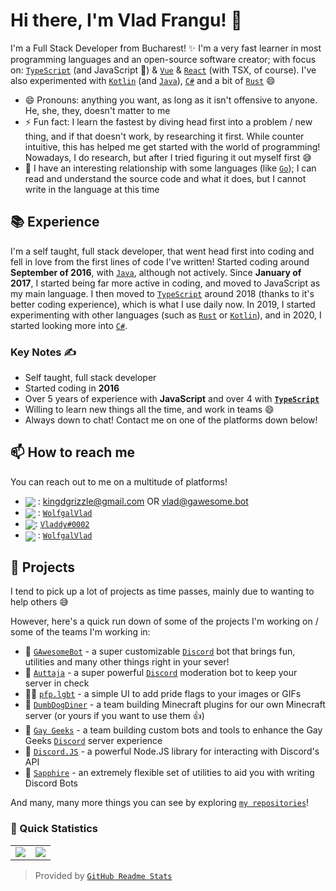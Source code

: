 # Hi there, I'm Vlad Frangu! 👋  <img src="https://komarev.com/ghpvc/?username=vladfrangu" alt="" align="center" />

I'm a Full Stack Developer from Bucharest! ✨ I'm a very fast learner in most programming languages and an open-source software creator; with focus on: [`TypeScript`] (and JavaScript 👀) & [`Vue`] & [`React`] (with TSX, of course). I've also experimented with [`Kotlin`] (and [`Java`]), [`C#`] and a bit of [`Rust`] 😄

- 😄 Pronouns: anything you want, as long as it isn't offensive to anyone. He, she, they, doesn't matter to me
- ⚡ Fun fact: I learn the fastest by diving head first into a problem / new thing, and if that doesn't work, by researching it first. While counter intuitive, this has helped me get started with the world of programming! Nowadays, I do research, but after I tried figuring it out myself first 😅
- 👀 I have an interesting relationship with some languages (like [`Go`]); I can read and understand the source code and what it does, but I cannot write in the language at this time

## 📚 Experience

I'm a self taught, full stack developer, that went head first into coding and fell in love from the first lines of code I've written! Started coding around **September of 2016**, with [`Java`], although not actively. Since **January of 2017**, I started being far more active in coding, and moved to JavaScript as my main language. I then moved to [`TypeScript`] around 2018 (thanks to it's better coding experience), which is what I use daily now. In 2019, I started experimenting with other languages (such as [`Rust`] or [`Kotlin`]), and in 2020, I started looking more into [`C#`].

### Key Notes ✍️

- Self taught, full stack developer
- Started coding in **2016**
- Over 5 years of experience with **JavaScript** and over 4 with **[`TypeScript`]**
- Willing to learn new things all the time, and work in teams 😄
- Always down to chat! Contact me on one of the platforms down below!

## 📫 How to reach me

You can reach out to me on a multitude of platforms!

- <img src="https://raw.githubusercontent.com/vladfrangu/vladfrangu/master/assets/logo-gmail.png" align="center"> : kingdgrizzle@gmail.com OR vlad@gawesome.bot
- <img src="https://raw.githubusercontent.com/vladfrangu/vladfrangu/master/assets/logo-twitter.png" align="center"> : [`WolfgalVlad`][Twitter]
- <img src="https://raw.githubusercontent.com/vladfrangu/vladfrangu/master/assets/logo-discord.png" align="center">: [`Vladdy#0002`](https://discord.com/users/139836912335716352)
- <img src="https://raw.githubusercontent.com/vladfrangu/vladfrangu/master/assets/logo-telegram.png" align="center"> : [`WolfgalVlad`][Telegram]

## 🔭 Projects

I tend to pick up a lot of projects as time passes, mainly due to wanting to help others :sweat_smile:

However, here's a quick run down of some of the projects I'm working on / some of the teams I'm working in:

- 🤖 [`GAwesomeBot`] - a super customizable [`Discord`] bot that brings fun, utilities and many other things right in your sever!
- 🤖 [`Auttaja`] - a super powerful [`Discord`] moderation bot to keep your server in check
- 🏳️‍🌈 [`pfp.lgbt`] - a simple UI to add pride flags to your images or GIFs
- 👯 [`DumbDogDiner`] - a team building Minecraft plugins for our own Minecraft server (or yours if you want to use them 👍)
- 👯 [`Gay Geeks`] - a team building custom bots and tools to enhance the Gay Geeks [`Discord`] server experience
- 👯 [`Discord.JS`] - a powerful Node.JS library for interacting with Discord's API
- 👯 [`Sapphire`] - an extremely flexible set of utilities to aid you with writing Discord Bots

And many, many more things you can see by exploring [`my repositories`]!

### 👀 Quick Statistics

<table>
  <tr>
    <td align="center" style="padding=0;width=50%;">
      <img align="center" style="padding=0;" src="https://github-readme-stats.vladfrangu.vercel.app/api/?username=vladfrangu&show_icons=true&title_color=4F8CC9&text_color=9f9f9f&bg_color=151515&hide_border=true&icon_color=4F8CC9&hide_title=true&count_private=true" />
    </td>
    <td align="center" style="padding=0;width=50%;">
      <img align="center" style="padding=0;" src="https://github-readme-stats.vladfrangu.vercel.app/api/top-langs/?username=vladfrangu&layout=compact&title_color=4F8CC9&text_color=9f9f9f&bg_color=151515&hide_border=true&icon_color=4F8CC9&hide=visual%20basic&count_private=true&extra=GAwesomeBot/bot,sharding-manager-next,api-next,web-next,bot-next,ts-template,worker-library,websocket-next;discordjs/discord.js,discord-api-types,discord.js-modules,collection;KlasaCommunityPlugins/no-mention-spam,tags,functions,channels-gateway,raw-events;auttaja/frontend;binarytf/binarytf;DumbDogDiner/StickyWallet,kotlin-plugin-base;Gay-Geeks/core,currency,leveling,utils,types,shop,modules-template;sapphiredev/utilities,framework,pieces,plugins,interactions;skyra-project/skyra,char;pfp-lgbt/frontend,pfp-lgbt-api;apify/browser-pool,apify-storage-local-js,apify-js,apify-client-js" />
    </td>
  </tr>
</table>

> Provided by [`GitHub Readme Stats`]


<!----------------- LINKS --------------->
[`TypeScript`]:          https://www.typescriptlang.org/
[`Kotlin`]:              https://kotlinlang.org/
[`Java`]:                https://adoptopenjdk.net/
[`Rust`]:                https://www.rust-lang.org/
[`Go`]:                  https://golang.org
[`C#`]:                  https://docs.microsoft.com/en-us/dotnet/csharp/
[`Vue`]:                 https://vuejs.org/
[`React`]:               https://reactjs.org/
[`Discord`]:             https://discord.com/
[`pfp.lgbt`]:            https://pfp.lgbt/
[`my repositories`]:     https://github.com/vladfrangu?tab=repositories
[`GitHub Readme Stats`]: https://github.com/anuraghazra/github-readme-stats
[Twitter]:               https://twitter.com/WolfgalVlad
[Telegram]:              https://t.me/WolfgalVlad

<!--------------- Teams ----------------->

[`GAwesomeBot`]:  https://github.com/GAwesomeBot
[`Auttaja`]:      https://github.com/auttaja
[`DumbDogDiner`]: https://github.com/DumbDogDiner
[`Gay Geeks`]:    https://gaygeeks.gg/
[`Discord.JS`]:   https://github.com/discordjs
[`Sapphire`]:     https://github.com/sapphiredev

